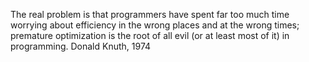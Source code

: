 The real problem is that programmers have spent far too much time worrying about efficiency in the wrong places and at the wrong times; premature optimization is the root of all evil (or at least most of it) in programming. Donald Knuth, 1974
